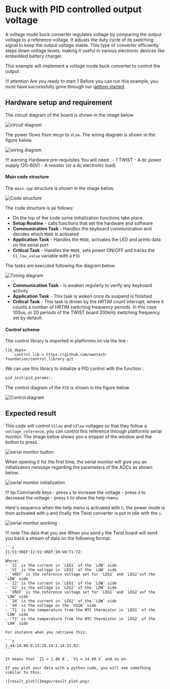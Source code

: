 # Buck with PID controlled output voltage

A voltage mode buck converter regulates voltage by comparing the output voltage to a reference voltage. It adjusts the duty cycle of its switching signal to keep the output voltage stable. This type of converter efficiently steps down voltage levels, making it useful in various electronic devices like embedded battery charger.

This example will implement a voltage mode buck converter to control the output.

!!! attention Are you ready to start ?
    Before you can run this example, you must have successfully gone through our [getting started](https://docs.owntech.org/core/docs/environment_setup/).  

## Hardware setup and requirement



The circuit diagram of the board is shown in the image below.

![circuit diagram](Image/circuit_diagram.png)


The power flows from `VHigh` to `VLow`. The wiring diagram is shown in the figure below.


![wiring diagram](Image/wiring_diagram.png)

!!! warning Hardware pre-requisites 
    You will need :
    - 1 TWIST
    - A dc power supply (20-60V)
    - A resistor (or a dc electronic load)

#### Main code structure

The `main.cpp` structure is shown in the image below.

![Code structure](Image/main_structure.png)

The code structure is as follows:
- On the top of the code some initialization functions take place.
- **Setup Routine** - calls functions that set the hardware and software
- **Communication Task** - Handles the keyboard communication and decides which `MODE` is activated
- **Application Task** - Handles the `MODE`, activates the LED and prints data on the serial port 
- **Critical Task** - Handles the `MODE`, sets power ON/OFF and tracks the `V1_low_value` variable with a `PID`

The tasks are executed following the diagram below. 


![Timing diagram](Image/timing_diagram.png)


- **Communication Task** - Is awaken regularly to verify any keyboard activity
- **Application Task** - This task is woken once its suspend is finished 
- **Critical Task** - This task is driven by the HRTIM count interrupt, where it counts a number of HRTIM switching frequency periods. In this case 100us, or 20 periods of the TWIST board 200kHz switching frequency set by default.



#### Control scheme

The control library is imported in platformio.ini via the line :

```
lib_deps=
    control_lib = https://github.com/owntech-foundation/control_library.git
```

We can use this library to initialize a PID control with the function :

```cpp
pid.init(pid_params);
```

The control diagram of the `PID` is shown in the figure below.

![Control diagram](Image/control_diagram.png)



## Expected result

This code will control `V1low` and `V2low` voltages so that they follow a `voltage_reference`, you can control this reference through platformio serial monitor. The image below shows you a snippet of the window and the button to press.

![serial monitor button](Image/serial_monitor_button.png)

When opening it for the first time, the serial monitor will give you an initialization message regarding the parameters of the ADCs as shown below.  

![serial monitor initialization](Image/serial_monitor_initialization.png)

!!! tip Commands keys
    - press `u` to increase the voltage
    - press `d` to decrease the voltage
    - press `h` to show the help menu

Here's sequence when the help menu is activated with `h`, the power mode is then activated with `p` and finally the Twist converter is put in idle with the `i`. 

![serial monitor working](Image/serial_monitor_operation.gif)

!!! note The data that you see
    When you send `p` the Twist board will send you back a stream of data on the following format: 
    
    ```c 
    I1:V1:VREF:I2:V2:VREF:IH:VH:T1:T2:
    ```
    Where: 
    - `I1` is the current in `LEG1` of the `LOW` side
    - `V1` is the voltage in `LEG1` of the `LOW` side
    - `VREF` is the reference voltage set for `LEG1` and `LEG2`vof the `LOW` side
    - `I2` is the current in `LEG1` of the `LOW` side
    - `V2` is the voltage in `LEG2` of the `LOW` side
    - `VREF` is the reference voltage set for `LEG1` and `LEG2`vof the `LOW` side
    - `IH` is the current in `LEG2` of the `LOW` side
    - `VH` is the voltage on the `HIGH` side
    - `T1` is the temperature from the NTC thermistor in `LEG1` of the `LOW` side
    - `T2` is the temperature from the NTC thermistor in `LEG2` of the `LOW` side

    For instance when you retrieve this: 

    ```c 
    1.44:14.80:0.13:16.14:1.14:22.82:
    ```

    It means that `I1 = 1.46 A`, `V1 = 14.80 V` and so on. 

    If you plot your data with a python code, you will see something similar to this: 

    ![result_plot](Image/result_plot.png)

